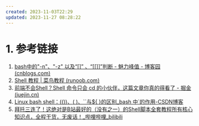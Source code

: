 ```yaml
---
created: 2023-11-03T22:29
updated: 2023-11-27 08:28:22
---
```


# 1. 参考链接
1. [bash中的"-n"、"-z" 以及“[]” 、“[[]]”判断 - 魅力峰值 - 博客园 (cnblogs.com)](https://www.cnblogs.com/mlfz/p/11427760.html)
2. [Shell 教程 | 菜鸟教程 (runoob.com)](https://www.runoob.com/linux/linux-shell.html)
3. [前端不会Shell？Shell 命令只会 cd 的小伙伴，这篇文章你真的得看了 - 掘金 (juejin.cn)](https://juejin.cn/post/7274346507037081640?utm_source=gold_browser_extension)
4. [Linux bash shell：$(( ))、$( )、``与${ }的区别_bash 中`的作用-CSDN博客](https://blog.csdn.net/liewen_/article/details/89788604)
5. [拜托三连了！这绝对是B站最好的（没有之一）的Shell脚本全套教程所有核心知识点，全程干货，无废话！\_哔哩哔哩\_bilibili](https://www.bilibili.com/video/BV1jM411S73E/?spm_id_from=333.1007.tianma.5-1-14.click&vd_source=af94dc11f0a1751ebb3c2090844ad9f6)